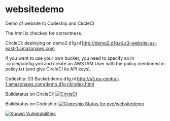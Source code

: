 # websitedemo
Demo of website to Codeship and CircleCI

The html is checked for correctness. 

CircleCI:  deploying on demo2.d1g.nl http://demo2.d1g.nl.s3-website-us-east-1.amazonaws.com

If you want to use your own bucket, you need to specify so in .circlei/config.yml and create an AWS IAM User with the policy mentioned in policy.txt (and give CircleCI its API keys).

Codeship: S3 Bucket:demo.d1g.nl http://s3.eu-central-1.amazonaws.com/demo.d1g.nl/index.html 

Buildstatus on CircleCI: [![CircleCI](https://circleci.com/gh/pve/websitedemo.svg?style=svg)](https://circleci.com/gh/pve/websitedemo)

Buildstatus on Codeship: [ ![Codeship Status for pve/websitedemo](https://app.codeship.com/projects/6fe0baa0-b6ab-0132-49dc-364f89ca8665/status?branch=master)](https://app.codeship.com/projects/71096)

[![Known Vulnerabilities](https://snyk.io/test/github/pve/websitedemo/badge.svg)](https://snyk.io/test/github/pve/websitedemo)

